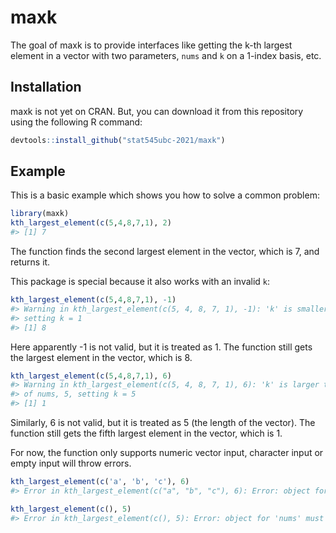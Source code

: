 
<!-- README.md is generated from README.Rmd. Please edit that file -->

# maxk

<!-- badges: start -->
<!-- badges: end -->

The goal of maxk is to provide interfaces like getting the k-th largest
element in a vector with two parameters, `nums` and `k` on a 1-index
basis, etc.

## Installation

maxk is not yet on CRAN. But, you can download it from this repository
using the following R command:

``` r
devtools::install_github("stat545ubc-2021/maxk")
```

## Example

This is a basic example which shows you how to solve a common problem:

``` r
library(maxk)
kth_largest_element(c(5,4,8,7,1), 2)
#> [1] 7
```

The function finds the second largest element in the vector, which is 7,
and returns it.

This package is special because it also works with an invalid `k`:

``` r
kth_largest_element(c(5,4,8,7,1), -1)
#> Warning in kth_largest_element(c(5, 4, 8, 7, 1), -1): 'k' is smaller than 1,
#> setting k = 1
#> [1] 8
```

Here apparently -1 is not valid, but it is treated as 1. The function
still gets the largest element in the vector, which is 8.

``` r
kth_largest_element(c(5,4,8,7,1), 6)
#> Warning in kth_largest_element(c(5, 4, 8, 7, 1), 6): 'k' is larger than length
#> of nums, 5, setting k = 5
#> [1] 1
```

Similarly, 6 is not valid, but it is treated as 5 (the length of the
vector). The function still gets the fifth largest element in the
vector, which is 1.

For now, the function only supports numeric vector input, character
input or empty input will throw errors.

``` r
kth_largest_element(c('a', 'b', 'c'), 6)
#> Error in kth_largest_element(c("a", "b", "c"), 6): Error: object for 'nums' must be numeric. You have input an object of class: character

kth_largest_element(c(), 5)
#> Error in kth_largest_element(c(), 5): Error: object for 'nums' must be numeric. You have input an object of class: NULL
```
